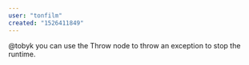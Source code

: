 ```yaml
---
user: "tonfilm"
created: "1526411849"
---
```


@tobyk you can use the Throw node to throw an exception to stop the runtime.
